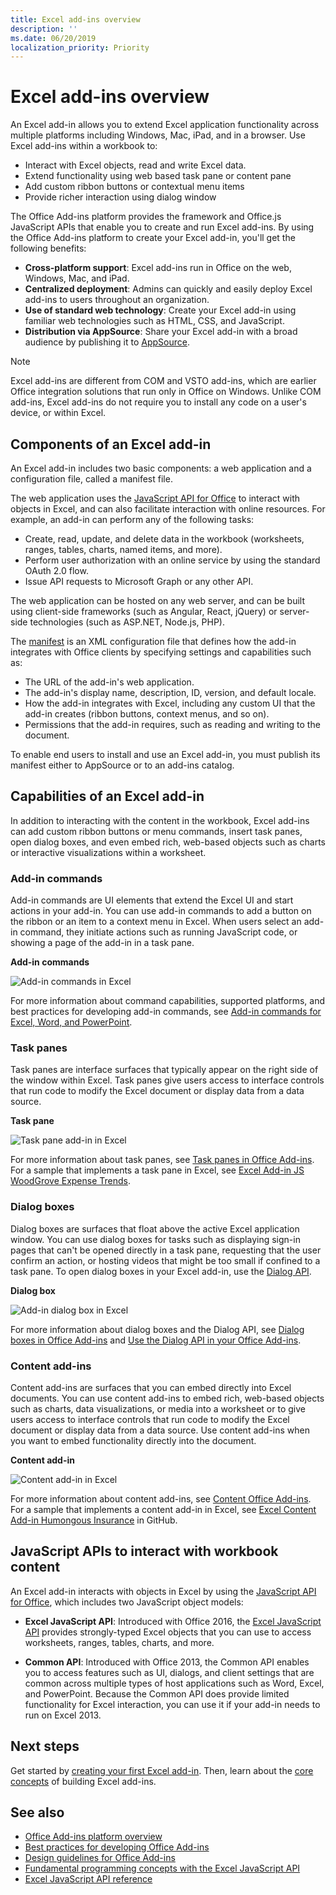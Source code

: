 ```yaml
---
title: Excel add-ins overview
description: ''
ms.date: 06/20/2019
localization_priority: Priority
---
```



# Excel add-ins overview

An Excel add-in allows you to extend Excel application functionality across multiple platforms including Windows, Mac, iPad, and in a browser. Use Excel add-ins within a workbook to:

- Interact with Excel objects, read and write Excel data.
- Extend functionality using web based task pane or content pane
- Add custom ribbon buttons or contextual menu items
- Provide richer interaction using dialog window

The Office Add-ins platform provides the framework and Office.js JavaScript APIs that enable you to create and run Excel add-ins. By using the Office Add-ins platform to create your Excel add-in, you'll get the following benefits:

* **Cross-platform support**: Excel add-ins run in Office on the web, Windows, Mac, and iPad.
* **Centralized deployment**: Admins can quickly and easily deploy Excel add-ins to users throughout an organization.
* **Use of standard web technology**: Create your Excel add-in using familiar web technologies such as HTML, CSS, and JavaScript.
* **Distribution via AppSource**: Share your Excel add-in with a broad audience by publishing it to [AppSource](https://appsource.microsoft.com/marketplace/apps?product=office&page=1&src=office&corrid=53245fad-fcbe-41f8-9f97-b0840264f97c&omexanonuid=4a0102fb-b31a-4b9f-9bb0-39d4cc6b789d).

> [!NOTE]
> Excel add-ins are different from COM and VSTO add-ins, which are earlier Office integration solutions that run only in Office on Windows. Unlike COM add-ins, Excel add-ins do not require you to install any code on a user's device, or within Excel.

## Components of an Excel add-in

An Excel add-in includes two basic components: a web application and a configuration file, called a manifest file. 

The web application uses the [JavaScript API for Office](/office/dev/add-ins/reference/javascript-api-for-office) to interact with objects in Excel, and can also facilitate interaction with online resources. For example, an add-in can perform any of the following tasks:

* Create, read, update, and delete data in the workbook (worksheets, ranges, tables, charts, named items, and more).
* Perform user authorization with an online service by using the standard OAuth 2.0 flow.
* Issue API requests to Microsoft Graph or any other API.

The web application can be hosted on any web server, and can be built using client-side frameworks (such as Angular, React, jQuery) or server-side technologies (such as ASP.NET, Node.js, PHP).

The [manifest](../develop/add-in-manifests.md) is an XML configuration file that defines how the add-in integrates with Office clients by specifying settings and capabilities such as:

* The URL of the add-in's web application.
* The add-in's display name, description, ID, version, and default locale.
* How the add-in integrates with Excel, including any custom UI that the add-in creates (ribbon buttons, context menus, and so on).
* Permissions that the add-in requires, such as reading and writing to the document.

To enable end users to install and use an Excel add-in, you must publish its manifest either to AppSource or to an add-ins catalog. 

## Capabilities of an Excel add-in

In addition to interacting with the content in the workbook, Excel add-ins can add custom ribbon buttons or menu commands, insert task panes, open dialog boxes, and even embed rich, web-based objects such as charts or interactive visualizations within a worksheet.

### Add-in commands

Add-in commands are UI elements that extend the Excel UI and start actions in your add-in. You can use add-in commands to add a button on the ribbon or an item to a context menu in Excel. When users select an add-in command, they initiate actions such as running JavaScript code, or showing a page of the add-in in a task pane. 

**Add-in commands**

![Add-in commands in Excel](../images/excel-add-in-commands-script-lab.png)

For more information about command capabilities, supported platforms, and best practices for developing add-in commands, see [Add-in commands for Excel, Word, and PowerPoint](../design/add-in-commands.md).

### Task panes

Task panes are interface surfaces that typically appear on the right side of the window within Excel. Task panes give users access to interface controls that run code to modify the Excel document or display data from a data source. 

**Task pane**

![Task pane add-in in Excel](../images/excel-add-in-task-pane-insights.png)

For more information about task panes, see [Task panes in Office Add-ins](../design/task-pane-add-ins.md). For a sample that implements a task pane in Excel, see [Excel Add-in JS WoodGrove Expense Trends](https://github.com/OfficeDev/Excel-Add-in-WoodGrove-Expense-Trends).

### Dialog boxes

Dialog boxes are surfaces that float above the active Excel application window. You can use dialog boxes for tasks such as displaying sign-in pages that can't be opened directly in a task pane, requesting that the user confirm an action, or hosting videos that might be too small if confined to a task pane. To open dialog boxes in your Excel add-in, use the [Dialog API](/javascript/api/office/office.ui).

**Dialog box**

![Add-in dialog box in Excel](../images/excel-add-in-dialog-choose-number.png)

For more information about dialog boxes and the Dialog API, see [Dialog boxes in Office Add-ins](../design/dialog-boxes.md) and [Use the Dialog API in your Office Add-ins](../develop/dialog-api-in-office-add-ins.md).

### Content add-ins

Content add-ins are surfaces that you can embed directly into Excel documents. You can use content add-ins to embed rich, web-based objects such as charts, data visualizations, or media into a worksheet or to give users access to interface controls that run code to modify the Excel document or display data from a data source. Use content add-ins when you want to embed functionality directly into the document.

**Content add-in**

![Content add-in in Excel](../images/excel-add-in-content-map.png)

For more information about content add-ins, see [Content Office Add-ins](../design/content-add-ins.md). For a sample that implements a content add-in in Excel, see [Excel Content Add-in Humongous Insurance](https://github.com/OfficeDev/Excel-Content-Add-in-Humongous-Insurance) in GitHub.

## JavaScript APIs to interact with workbook content

An Excel add-in interacts with objects in Excel by using the [JavaScript API for Office](/office/dev/add-ins/reference/javascript-api-for-office), which includes two JavaScript object models:

* **Excel JavaScript API**: Introduced with Office 2016, the [Excel JavaScript API](/office/dev/add-ins/reference/overview/excel-add-ins-reference-overview) provides strongly-typed Excel objects that you can use to access worksheets, ranges, tables, charts, and more. 

* **Common API**: Introduced with Office 2013, the Common API enables you to access features such as UI, dialogs, and client settings that are common across multiple types of host applications such as Word, Excel, and PowerPoint. Because the Common API does provide limited functionality for Excel interaction, you can use it if your add-in needs to run on Excel 2013.

## Next steps

Get started by [creating your first Excel add-in](excel-add-ins-get-started-overview.md). Then, learn about the [core concepts](excel-add-ins-core-concepts.md) of building Excel add-ins.

## See also

- [Office Add-ins platform overview](../overview/office-add-ins.md)
- [Best practices for developing Office Add-ins](../concepts/add-in-development-best-practices.md)
- [Design guidelines for Office Add-ins](../design/add-in-design.md)
- [Fundamental programming concepts with the Excel JavaScript API](excel-add-ins-core-concepts.md)
- [Excel JavaScript API reference](/office/dev/add-ins/reference/overview/excel-add-ins-reference-overview)
